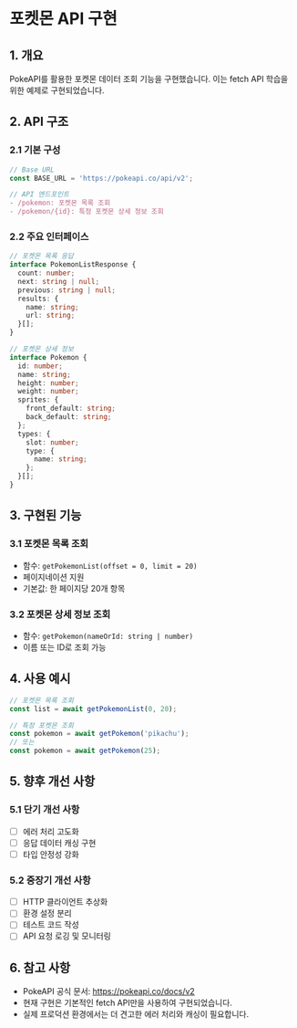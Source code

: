 # 포켓몬 API 구현

## 1. 개요

PokeAPI를 활용한 포켓몬 데이터 조회 기능을 구현했습니다. 이는 fetch API 학습을 위한 예제로 구현되었습니다.

## 2. API 구조

### 2.1 기본 구성
```typescript
// Base URL
const BASE_URL = 'https://pokeapi.co/api/v2';

// API 엔드포인트
- /pokemon: 포켓몬 목록 조회
- /pokemon/{id}: 특정 포켓몬 상세 정보 조회
```

### 2.2 주요 인터페이스
```typescript
// 포켓몬 목록 응답
interface PokemonListResponse {
  count: number;
  next: string | null;
  previous: string | null;
  results: {
    name: string;
    url: string;
  }[];
}

// 포켓몬 상세 정보
interface Pokemon {
  id: number;
  name: string;
  height: number;
  weight: number;
  sprites: {
    front_default: string;
    back_default: string;
  };
  types: {
    slot: number;
    type: {
      name: string;
    };
  }[];
}
```

## 3. 구현된 기능

### 3.1 포켓몬 목록 조회
- 함수: `getPokemonList(offset = 0, limit = 20)`
- 페이지네이션 지원
- 기본값: 한 페이지당 20개 항목

### 3.2 포켓몬 상세 정보 조회
- 함수: `getPokemon(nameOrId: string | number)`
- 이름 또는 ID로 조회 가능

## 4. 사용 예시

```typescript
// 포켓몬 목록 조회
const list = await getPokemonList(0, 20);

// 특정 포켓몬 조회
const pokemon = await getPokemon('pikachu');
// 또는
const pokemon = await getPokemon(25);
```

## 5. 향후 개선 사항

### 5.1 단기 개선 사항
- [ ] 에러 처리 고도화
- [ ] 응답 데이터 캐싱 구현
- [ ] 타입 안정성 강화

### 5.2 중장기 개선 사항
- [ ] HTTP 클라이언트 추상화
- [ ] 환경 설정 분리
- [ ] 테스트 코드 작성
- [ ] API 요청 로깅 및 모니터링

## 6. 참고 사항

- PokeAPI 공식 문서: https://pokeapi.co/docs/v2
- 현재 구현은 기본적인 fetch API만을 사용하여 구현되었습니다.
- 실제 프로덕션 환경에서는 더 견고한 에러 처리와 캐싱이 필요합니다. 
